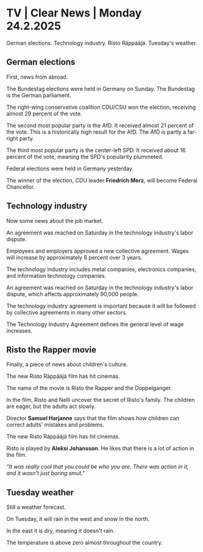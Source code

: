 # TV \| Clear News \| Monday 24.2.2025

German elections. Technology industry. Risto Räppääjä. Tuesday's weather.

## German elections

First, news from abroad.

The Bundestag elections were held in Germany on Sunday. The Bundestag is the German parliament.

The right-wing conservative coalition CDU/CSU won the election, receiving almost 29 percent of the vote.

The second most popular party is the AfD. It received almost 21 percent of the vote. This is a historically high result for the AfD. The AfD is partly a far-right party.

The third most popular party is the center-left SPD. It received about 16 percent of the vote, meaning the SPD's popularity plummeted.

Federal elections were held in Germany yesterday.

The winner of the election, CDU leader **Friedrich Merz**, will become Federal Chancellor.

## Technology industry

Now some news about the job market.

An agreement was reached on Saturday in the technology industry's labor dispute.

Employees and employers approved a new collective agreement. Wages will increase by approximately 8 percent over 3 years.

The technology industry includes metal companies, electronics companies, and information technology companies.

An agreement was reached on Saturday in the technology industry's labor dispute, which affects approximately 90,000 people.

The technology industry agreement is important because it will be followed by collective agreements in many other sectors.

The Technology Industry Agreement defines the general level of wage increases.

## Risto the Rapper movie

Finally, a piece of news about children's culture.

The new Risto Räppääjä film has hit cinemas.

The name of the movie is Risto the Rapper and the Doppelganger.

In the film, Risto and Nelli uncover the secret of Risto's family. The children are eager, but the adults act slowly.

Director **Samuel Harjanne** says that the film shows how children can correct adults' mistakes and problems.

The new Risto Räppääjä film has hit cinemas.

Risto is played by **Aleksi Johansson**. He likes that there is a lot of action in the film.

*"It was really cool that you could be who you are. There was action in it, and it wasn't just boring smut."*

## Tuesday weather

Still a weather forecast.

On Tuesday, it will rain in the west and snow in the north.

In the east it is dry, meaning it doesn't rain.

The temperature is above zero almost throughout the country.

